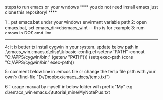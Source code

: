 steps to run emacs on your windows
**** you do not need install emacs just clone this repository! ****

1：put emacs.bat under your windows envirment variable path
2: open emacs.bat, set emacs_dir=d:\emacs_win\  -- this is for example
3: rum emacs in DOS cmd line

-----------------------------------------------------------------------

4: it is better to install cygwin in your system.
update below path in .\emacs_win\.emacs.d\elisp\jk-basic-config.el
(setenv "PATH" (concat "C:/APPS/cygwin/bin;" (getenv "PATH")))
(setq exec-path (cons "C:/APPS/cygwin/bin" exec-path))

5: comment below line in .emacs file or change the temp file path with your own's
(find-file "D:/Dropbox/emacs_docs/temp.txt")

6：usage manual by myself in below folder with prefix "My"
e.g
d:\emacs_win\.emacs.d\tutorial_mine\MyNotePlus.txt
